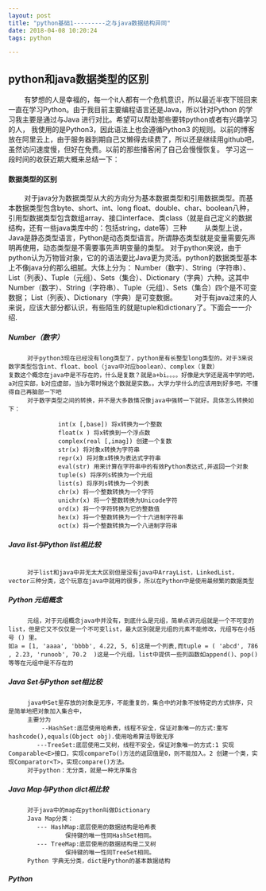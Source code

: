 ```yaml
---
layout: post
title: "python基础1---------之与java数据结构异同"
date: 2018-04-08 10:20:24
tags: python

---
```

## python和java数据类型的区别
　　	有梦想的人是幸福的，每一个it人都有一个危机意识，所以最近半夜下班回来一直在学习Python。由于我目前主要编程语言还是Java，所以针对Python 的学习我主要是通过与Java 进行对比。希望可以帮助那些要转python或者有兴趣学习的人，
我使用的是Python3，因此语法上也会遵循Python3 的规则。以前的博客放在阿里云上，由于服务器到期自己又懒得去续费了，所以还是继续用github吧，虽然访问速度慢，但好在免费。以前的那些播客闲了自己会慢慢恢复。
学习这一段时间的收获近期大概来总结一下：
#### 数据类型的区别
　　	对于java分为数据类型从大的方向分为基本数据类型和引用数据类型。而基本数据类型包含byte、short、int、long
float、double、char、boolean八种，引用型数据类型包含数组array、接口interface、类class（就是自己定义的数据结构，还有一些java类库中的：包括string，date等）三种
　　	从类型上说，Java是静态类型语言，Python是动态类型语言。所谓静态类型就是变量需要先声明再使用，动态类型是不需要事先声明变量的类型。
对于python来说，由于python认为万物皆对象，它的的语法要比Java更为灵活。python的数据类型基本上不像java分的那么细腻。大体上分为：
Number（数字）、String（字符串）、List（列表）、Tuple（元组）、Sets（集合）、Dictionary（字典）六种。这其中Number（数字）、String（字符串）、Tuple（元组）、Sets（集合）四个是不可变数据；
List（列表）、Dictionary（字典）是可变数据。
　　	对于有java过来的人来说，应该大部分都认识，有些陌生的就是tuple和dictionary了。下面会一一介绍.
##### Number（数字）
~~~
　　	对于python3现在已经没有long类型了，python是有长整型long类型的。对于3来说数字类型包含int、float、bool（java中对应boolean）、complex（复数）
复数这个概念在java中是不存在的，什么是复数？就是a+bi。。。。好像是大学还是高中学的吧，a对应实部，b对应虚部，当b为零时候这个数就是实数。。大学力学什么的应该用到好多吧，不懂得自己再脑部一下吧
　　	对于数字类型之间的转换，并不是大多数情况像java中强转一下就好。具体怎么转换如下：

              int(x [,base]) 将x转换为一个整数 
              float(x ) 将x转换到一个浮点数 
              complex(real [,imag]) 创建一个复数 
              str(x) 将对象x转换为字符串 
              repr(x) 将对象x转换为表达式字符串 
              eval(str) 用来计算在字符串中的有效Python表达式,并返回一个对象 
              tuple(s) 将序列s转换为一个元组 
              list(s) 将序列s转换为一个列表 
              chr(x) 将一个整数转换为一个字符 
              unichr(x) 将一个整数转换为Unicode字符 
              ord(x) 将一个字符转换为它的整数值 
              hex(x) 将一个整数转换为一个十六进制字符串 
              oct(x) 将一个整数转换为一个八进制字符串
~~~

##### Java list与Python list相比较
~~~

　　	对于list和java中并无太大区别但是没有java中ArrayList，LinkedList，vector三种分类，这个玩意在java中就用的很多，所以在Python中是使用最频繁的数据类型
~~~
##### Python 元组概念
~~~
　　	元组，对于元组概念java中并没有，到底什么是元组，简单点讲元组就是一个不可变的list，但是它又不仅仅是一个不可变list，最大区别就是元组的元素不能修改，元组写在小括号 () 里。
如a = [1, 'aaaa', 'bbbb', 4.22, 5, 6]这是一个列表,而tuple = ( 'abcd', 786 , 2.23, 'runoob', 70.2  )这是一个元组，list中提供一些列函数如append()、pop()等等在元组中是不存在的
~~~
##### Java Set与Python set相比较
~~~
　　	java中Set里存放的对象是无序，不能重复的，集合中的对象不按特定的方式排序，只是简单地把对象加入集合中，
　　	主要分为
	　　	--HashSet:底层使用哈希表，线程不安全，保证对象唯一的方式:重写hashcode(),equals(Object obj).使用哈希算法导致无序
		---TreeSet:底层使用二叉树，线程不安全，保证对象唯一的方式:1 实现Comparable<E>接口，实现compareTo()方法的返回值是0，则不能加入。2 创建一个类，实现Comparator<T>，实现compare()方法。
　　	对于python：无分类，就是一种无序集合
~~~
##### Java Map与Python dict相比较
~~~
　　	对于java中的map在python叫做Dictionary
　　	Java Map分类：
		--- HashMap:底层使用的数据结构是哈希表
			    保持键的唯一性同HashSet相同。
		--- TreeMap:底层使用的数据结构是二叉树     
			    保持键的唯一性同TreeSet相同。
　　	Python 字典无分类，dict是Python的基本数据结构
~~~
##### Python 